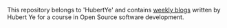 This repository belongs to 'HubertYe' and contains [weekly blogs](https://hunter-college-ossd-fall-2019.github.io/HubertYe-weekly/) written by Hubert Ye for a course in Open Source software development.

